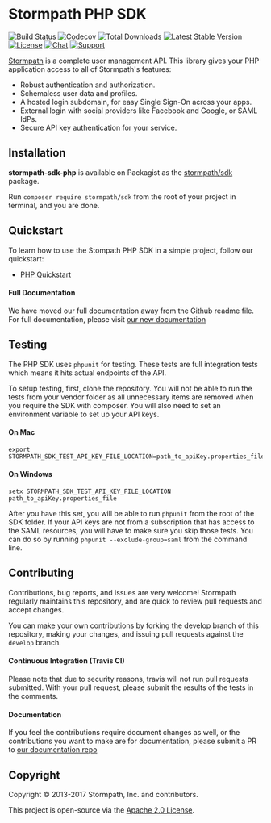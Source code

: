 # Stormpath PHP SDK 

[![Build Status](https://api.travis-ci.org/stormpath/stormpath-sdk-php.svg?branch=master,dev)](https://travis-ci.org/stormpath/stormpath-sdk-php) 
[![Codecov](https://img.shields.io/codecov/c/github/stormpath/stormpath-sdk-php.svg)](https://codecov.io/github/stormpath/stormpath-sdk-php)
[![Total Downloads](https://poser.pugx.org/stormpath/sdk/d/total.svg)](https://packagist.org/packages/stormpath/sdk)
[![Latest Stable Version](https://poser.pugx.org/stormpath/sdk/v/stable.svg)](https://packagist.org/packages/stormpath/sdk)
[![License](https://poser.pugx.org/stormpath/sdk/license.svg)](https://packagist.org/packages/stormpath/sdk)
[![Chat](https://img.shields.io/badge/chat-on%20freenode%20-green.svg)](http://webchat.freenode.net/?channels=#stormpath)
[![Support](https://img.shields.io/badge/support-support@stormpath.com-blue.svg)](mailto:support@stormpath.com?subject=Stormpath+PHP+SDK)

[Stormpath](https://stormpath.com) is a complete user management API.  This
library gives your PHP application access to all of Stormpath's features:

- Robust authentication and authorization.
- Schemaless user data and profiles.
- A hosted login subdomain, for easy Single Sign-On across your apps.
- External login with social providers like Facebook and Google, or SAML IdPs.
- Secure API key authentication for your service.


## Installation

**stormpath-sdk-php** is available on Packagist as the [stormpath/sdk](http://packagist.org/packages/stormpath/sdk) package.

Run `composer require stormpath/sdk` from the root of your project in terminal, and you are done.


## Quickstart

To learn how to use the Stompath PHP SDK in a simple project, follow our quickstart:

* [PHP Quickstart](http://docs.stormpath.com/php/product-guide/latest/quickstart.html)

#### Full Documentation

We have moved our full documentation away from the Github readme file.  For full documentation, please visit [our new documentation](http://docs.stormpath.com/php/product-guide/latest)


## Testing

The PHP SDK uses `phpunit` for testing.  These tests are full integration tests which means it hits actual endpoints of the API.

To setup testing, first, clone the repository.  You will not be able to run the tests from your vendor folder as all unnecessary items are removed
when you require the SDK with composer.  You will also need to set an environment variable to set up your API keys. 

#### On Mac
    
    export STORMPATH_SDK_TEST_API_KEY_FILE_LOCATION=path_to_apiKey.properties_file

#### On Windows
  
    setx STORMPATH_SDK_TEST_API_KEY_FILE_LOCATION path_to_apiKey.properties_file
    
After you have this set, you will be able to run `phpunit` from the root of the SDK folder.  If your API keys are not from a subscription that has access to 
the SAML resources, you will have to make sure you skip those tests.  You can do so by running `phpunit --exclude-group=saml` from the command line.

## Contributing

Contributions, bug reports, and issues are very welcome! Stormpath regularly maintains this repository, and are quick to review pull requests and accept changes.

You can make your own contributions by forking the develop branch of this repository, making your changes, and issuing pull requests against the `develop` branch.

#### Continuous Integration (Travis CI)
Please note that due to security reasons, travis will not run pull requests submitted.  With your pull request, please submit the results of the tests in the comments.

#### Documentation
If you feel the contributions require document changes as well, or the contributions you want to make are for documentation, please submit a PR to [our documentation repo](https://github.com/stormpath/stormpath-documentation)


## Copyright

Copyright &copy; 2013-2017 Stormpath, Inc. and contributors.

This project is open-source via the [Apache 2.0 License](http://www.apache.org/licenses/LICENSE-2.0).